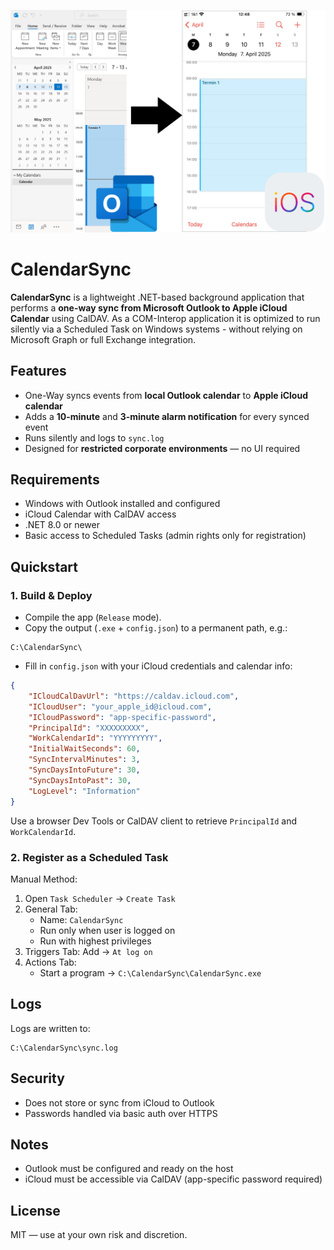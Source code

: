 ﻿![CalendarSync Illustrations](illustration.png "Calendar Sync")


# CalendarSync

**CalendarSync** is a lightweight .NET-based background application that performs a **one-way sync from Microsoft Outlook to Apple iCloud Calendar** using CalDAV. 
As a COM-Interop application it is optimized to run silently via a Scheduled Task on Windows systems - without relying on Microsoft Graph or full Exchange integration.

## Features

- One-Way syncs events from **local Outlook calendar** to **Apple iCloud calendar**
- Adds a **10-minute** and **3-minute alarm notification** for every synced event
- Runs silently and logs to `sync.log`
- Designed for **restricted corporate environments** — no UI required

## Requirements

- Windows with Outlook installed and configured
- iCloud Calendar with CalDAV access
- .NET 8.0 or newer
- Basic access to Scheduled Tasks (admin rights only for registration)

## Quickstart

### 1. Build & Deploy

- Compile the app (`Release` mode).
- Copy the output (`.exe` + `config.json`) to a permanent path, e.g.:

```
C:\CalendarSync\
```

- Fill in `config.json` with your iCloud credentials and calendar info:

```json
{
    "ICloudCalDavUrl": "https://caldav.icloud.com",
    "ICloudUser": "your_apple_id@icloud.com",
    "ICloudPassword": "app-specific-password",
    "PrincipalId": "XXXXXXXXX",
    "WorkCalendarId": "YYYYYYYYY",
	"InitialWaitSeconds": 60,
	"SyncIntervalMinutes": 3,
	"SyncDaysIntoFuture": 30,
    "SyncDaysIntoPast": 30,
	"LogLevel": "Information"
}
```

Use a browser Dev Tools or CalDAV client to retrieve `PrincipalId` and `WorkCalendarId`.

### 2. Register as a Scheduled Task

Manual Method:

1. Open `Task Scheduler` → `Create Task`
2. General Tab:
   - Name: `CalendarSync`
   - Run only when user is logged on
   - Run with highest privileges
3. Triggers Tab: Add → `At log on`
4. Actions Tab:
   - Start a program → `C:\CalendarSync\CalendarSync.exe`

## Logs

Logs are written to:
```
C:\CalendarSync\sync.log
```

## Security

- Does not store or sync from iCloud to Outlook
- Passwords handled via basic auth over HTTPS

## Notes

- Outlook must be configured and ready on the host
- iCloud must be accessible via CalDAV (app-specific password required)

## License

MIT — use at your own risk and discretion.
